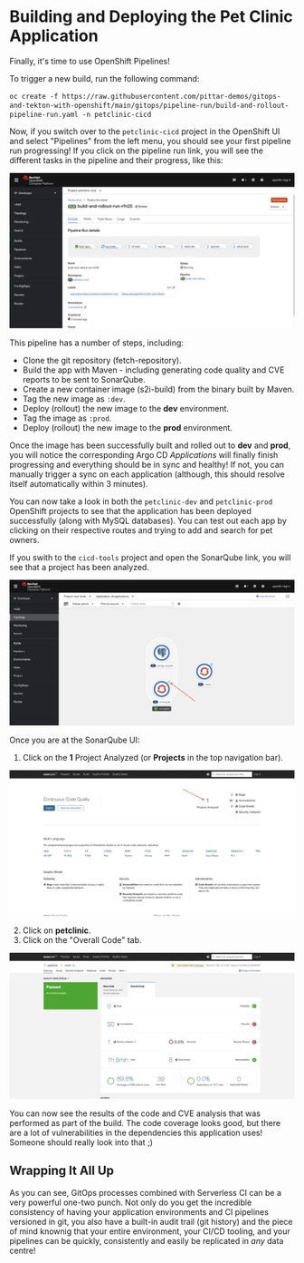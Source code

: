 # Building and Deploying the Pet Clinic Application

Finally, it's time to use OpenShift Pipelines!

To trigger a new build, run the following command:

```
oc create -f https://raw.githubusercontent.com/pittar-demos/gitops-and-tekton-with-openshift/main/gitops/pipeline-run/build-and-rollout-pipeline-run.yaml -n petclinic-cicd
```

Now, if you switch over to the `petclinic-cicd` project in the OpenShift UI and select "Pipelines" from the left menu, you should see your first pipeline run progressing!  If you click on the pipeline run link, you will see the different tasks in the pipeline and their progress, like this:

![Pet Clinic Pipeline Run](images/pipeline-run.png)

This pipeline has a number of steps, including:
* Clone the git repository (fetch-repository).
* Build the app with Maven - including generating code quality and CVE reports to be sent to SonarQube.
* Create a new container image (s2i-build) from the binary built by Maven.
* Tag the new image as `:dev`.
* Deploy (rollout) the new image to the **dev** environment.
* Tag the image as `:prod`.
* Deploy (rollout) the new image to the **prod** environment.

Once the image has been successfully built and rolled out to **dev** and **prod**, you will notice the corresponding Argo CD *Applications* will finally finish progressing and everything should be in sync and healthy!  If not, you can manually trigger a sync on each application (although, this should resolve itself automatically within 3 minutes).

You can now take a look in both the `petclinic-dev` and `petclinic-prod` OpenShift projects to see that the application has been deployed successfully (along with MySQL databases).  You can test out each app by clicking on their respective routes and trying to add and search for pet owners.

If you swith to the `cicd-tools` project and open the SonarQube link, you will see that a project has been analyzed.

![CI/CD SonarQube](images/cicd-tools-sonarqube.png)

Once you are at the SonarQube UI:
1. Click on the **1** Project Analyzed (or **Projects** in the top navigation bar).

![SonarQube Landing Page](images/sonarqube-landing-page.png)

2. Click on **petclinic**.
3. Click on the "Overall Code" tab.

![SonarQube Project Analysis](images/sonarqube-analysis.png)

You can now see the results of the code and CVE analysis that was performed as part of the build.  The code coverage looks good, but there are a lot of vulnerabilities in the dependencies this application uses!  Someone should really look into that ;)


## Wrapping It All Up

As you can see, GitOps processes combined with Serverless CI can be a very powerful one-two punch.  Not only do you get the incredible consistency of having your application environments and CI pipelines versioned in git, you also have a built-in audit trail (git history) and the piece of mind knownig that your entire environment, your CI/CD tooling, and your pipelines can be quickly, consistently and easily be replicated in *any* data centre!